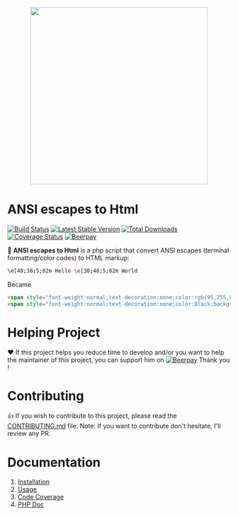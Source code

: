 <p align="center">
  <a href="https://neilime.github.io/ansi-escapes-to-html" target="_blank"><img src="https://repository-images.githubusercontent.com/76674702/135ede80-eb7b-11e9-9bf6-36cda923661e" width="400"></a>

# ANSI escapes to Html
[![Build Status](https://travis-ci.org/neilime/ansi-escapes-to-html.svg?branch=master)](https://travis-ci.org/neilime/ansi-escapes-to-html)
[![Latest Stable Version](https://poser.pugx.org/neilime/ansi-escapes-to-html/v/stable.svg)](https://packagist.org/packages/neilime/ansi-escapes-to-html)
[![Total Downloads](https://poser.pugx.org/neilime/ansi-escapes-to-html/downloads.svg)](https://packagist.org/packages/neilime/ansi-escapes-to-html)
[![Coverage Status](https://coveralls.io/repos/github/neilime/ansi-escapes-to-html/badge.svg?branch=master)](https://coveralls.io/github/neilime/ansi-escapes-to-html?branch=master)
[![Beerpay](https://beerpay.io/neilime/ansi-escapes-to-html/badge.svg)](https://beerpay.io/neilime/ansi-escapes-to-html)

</p>


📢 __ANSI escapes to Html__ is a php script that convert ANSI escapes (terminal formatting/color codes) to HTML markup:
```bash
\e[40;38;5;82m Hello \e[30;48;5;82m World
````
Became
```html
<span style="font-weight:normal;text-decoration:none;color:rgb(95,255,0);background-color:Black;"> Hello </span>
<span style="font-weight:normal;text-decoration:none;color:Black;background-color:rgb(95,255,0);"> World </span>
```

# Helping Project

❤️ If this project helps you reduce time to develop and/or you want to help the maintainer of this project, you can support him on [![Beerpay](https://beerpay.io/neilime/ansi-escapes-to-html/badge.svg)](https://beerpay.io/neilime/ansi-escapes-to-html) Thank you !

# Contributing

👍 If you wish to contribute to this project, please read the [CONTRIBUTING.md](CONTRIBUTING.md) file. Note: If you want to contribute don't hesitate, I'll review any PR.

# Documentation

1. [Installation](https://github.com/neilime/ansi-escapes-to-html/wiki/Installation)
2. [Usage](https://github.com/neilime/ansi-escapes-to-html/wiki/Usage)
3. [Code Coverage](https://coveralls.io/github/neilime/ansi-escapes-to-html)
4. [PHP Doc](https://neilime.github.io/ansi-escapes-to-html/phpdoc)
